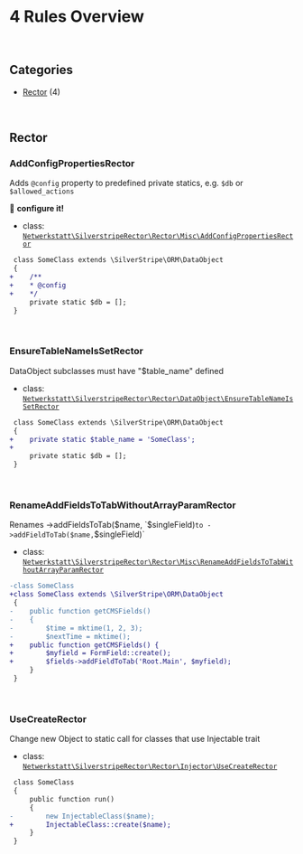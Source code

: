 # 4 Rules Overview

<br>

## Categories

- [Rector](#rector) (4)

<br>

## Rector

### AddConfigPropertiesRector

Adds `@config` property to predefined private statics, e.g. `$db` or `$allowed_actions`

:wrench: **configure it!**

- class: [`Netwerkstatt\SilverstripeRector\Rector\Misc\AddConfigPropertiesRector`](../src/Rector/Misc/AddConfigPropertiesRector.php)

```diff
 class SomeClass extends \SilverStripe\ORM\DataObject
 {
+    /**
+    * @config
+    */
     private static $db = [];
 }
```

<br>

### EnsureTableNameIsSetRector

DataObject subclasses must have "$table_name" defined

- class: [`Netwerkstatt\SilverstripeRector\Rector\DataObject\EnsureTableNameIsSetRector`](../src/Rector/DataObject/EnsureTableNameIsSetRector.php)

```diff
 class SomeClass extends \SilverStripe\ORM\DataObject
 {
+    private static $table_name = 'SomeClass';
+
     private static $db = [];
 }
```

<br>

### RenameAddFieldsToTabWithoutArrayParamRector

Renames ->addFieldsToTab($name, `$singleField)` to ->addFieldToTab($name, `$singleField)`

- class: [`Netwerkstatt\SilverstripeRector\Rector\Misc\RenameAddFieldsToTabWithoutArrayParamRector`](../src/Rector/Misc/RenameAddFieldsToTabWithoutArrayParamRector.php)

```diff
-class SomeClass
+class SomeClass extends \SilverStripe\ORM\DataObject
 {
-    public function getCMSFields()
-    {
-        $time = mktime(1, 2, 3);
-        $nextTime = mktime();
+    public function getCMSFields() {
+        $myfield = FormField::create();
+        $fields->addFieldToTab('Root.Main', $myfield);
     }
 }
```

<br>

### UseCreateRector

Change new Object to static call for classes that use Injectable trait

- class: [`Netwerkstatt\SilverstripeRector\Rector\Injector\UseCreateRector`](../src/Rector/Injector/UseCreateRector.php)

```diff
 class SomeClass
 {
     public function run()
     {
-        new InjectableClass($name);
+        InjectableClass::create($name);
     }
 }
```

<br>

